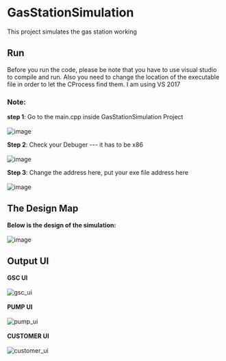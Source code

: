 # GasStationSimulation
This project simulates the gas station working


## Run
Before you run the code, please be note that you have to use visual studio to compile and run.
Also you need to change the location of the executable file in order to let the CProcess find them.
I am using VS 2017

### Note:
**step 1**: Go to the main.cpp inside GasStationSimulation Project <br /><br />
![image](https://user-images.githubusercontent.com/26049843/48237212-7ef06880-e37a-11e8-963b-e4a7ef75f5ac.png)

**Step 2**: Check your Debuger --- it has to be x86 <br /><br />
![image](https://user-images.githubusercontent.com/26049843/48237231-90d20b80-e37a-11e8-970a-a2b461737f0d.png)

**Step 3**: Change the address here, put your exe file address here <br /><br />
![image](https://user-images.githubusercontent.com/26049843/48237264-aba48000-e37a-11e8-9a55-b6522545260a.png)


## The Design Map
**Below is the design of the simulation:**  <br /><br />
![image](https://user-images.githubusercontent.com/26049843/48237518-ce836400-e37b-11e8-867d-75bbdc482784.png)

## Output UI
**GSC UI** <br /><br />
![gsc_ui](https://user-images.githubusercontent.com/26049843/48237584-1dc99480-e37c-11e8-98c6-ab6bee030242.png)<br /><br />
**PUMP UI** <br /><br />
![pump_ui](https://user-images.githubusercontent.com/26049843/48237585-202bee80-e37c-11e8-83fa-064a53ecaac2.png)<br /><br />
**CUSTOMER UI** <br /><br />
![customer_ui](https://user-images.githubusercontent.com/26049843/48237580-1acea400-e37c-11e8-816c-25544f791078.png)<br /><br />

